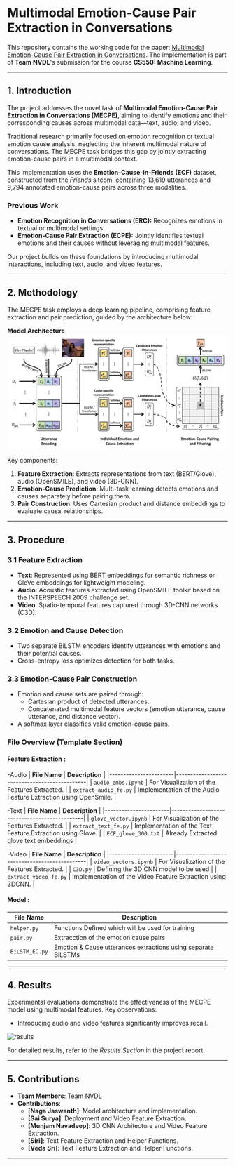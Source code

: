 # Multimodal Emotion-Cause Pair Extraction in Conversations

This repository contains the working code for the paper: [Multimodal Emotion-Cause Pair Extraction in Conversations](https://arxiv.org/pdf/2110.08020). The implementation is part of **Team NVDL**'s submission for the course **CS550: Machine Learning**.

---

## 1. Introduction

The project addresses the novel task of **Multimodal Emotion-Cause Pair Extraction in Conversations (MECPE)**, aiming to identify emotions and their corresponding causes across multimodal data—text, audio, and video.

Traditional research primarily focused on emotion recognition or textual emotion cause analysis, neglecting the inherent multimodal nature of conversations. The MECPE task bridges this gap by jointly extracting emotion-cause pairs in a multimodal context.

This implementation uses the **Emotion-Cause-in-Friends (ECF)** dataset, constructed from the *Friends* sitcom, containing 13,619 utterances and 9,794 annotated emotion-cause pairs across three modalities.

### Previous Work
- **Emotion Recognition in Conversations (ERC):** Recognizes emotions in textual or multimodal settings.
- **Emotion-Cause Pair Extraction (ECPE):** Jointly identifies textual emotions and their causes without leveraging multimodal features.

Our project builds on these foundations by introducing multimodal interactions, including text, audio, and video features.

---

## 2. Methodology

The MECPE task employs a deep learning pipeline, comprising feature extraction and pair prediction, guided by the architecture below:

**Model Architecture**  
![Model Architecture](screenshots/model_architecture.png)

Key components:
1. **Feature Extraction**: Extracts representations from text (BERT/Glove), audio (OpenSMILE), and video (3D-CNN).
2. **Emotion-Cause Prediction**: Multi-task learning detects emotions and causes separately before pairing them.
3. **Pair Construction**: Uses Cartesian product and distance embeddings to evaluate causal relationships.

---

## 3. Procedure

### 3.1 Feature Extraction
- **Text**: Represented using BERT embeddings for semantic richness or GloVe embeddings for lightweight modeling.
- **Audio**: Acoustic features extracted using OpenSMILE toolkit based on the INTERSPEECH 2009 challenge set.
- **Video**: Spatio-temporal features captured through 3D-CNN networks (C3D).

### 3.2 Emotion and Cause Detection
- Two separate BiLSTM encoders identify utterances with emotions and their potential causes.
- Cross-entropy loss optimizes detection for both tasks.

### 3.3 Emotion-Cause Pair Construction
- Emotion and cause sets are paired through:
  - Cartesian product of detected utterances.
  - Concatenated multimodal feature vectors (emotion utterance, cause utterance, and distance vector).
- A softmax layer classifies valid emotion-cause pairs.

### File Overview (Template Section)
#### Feature Extraction :
-Audio
| **File Name**        | **Description**                              |
|-----------------------|----------------------------------------------|
| `audio_embs.ipynb` | For Visualization of the Features Extracted. |
| `extract_audio_fe.py`           | Implementation of the Audio Feature Extraction using OpenSmile.    |
<!-- | `train.py`           | Contains the training loop and evaluation metrics. | -->

-Text
| **File Name**        | **Description**                              |
|-----------------------|----------------------------------------------|
| `glove_vector.ipynb` | For Visualization of the Features Extracted. |
| `extract_text_fe.py`           | Implementation of the Text Feature Extraction using Glove.    |
| `ECF_glove_300.txt` | Already Extracted glove text embeddings |
<!-- | `train.py`           | Contains the training loop and evaluation metrics. | -->

-Video
| **File Name**        | **Description**                              |
|-----------------------|----------------------------------------------|
| `video_vectors.ipynb` | For Visualization of the Features Extracted. |
| `C3D.py` | Defining the 3D CNN model to be used |
| `extract_video_fe.py`           | Implementation of the Video Feature Extraction using 3DCNN.    |
<!-- | `train.py`           | Contains the training loop and evaluation metrics. | -->

#### Model :
| **File Name**        | **Description**                              |
|-----------------------|----------------------------------------------|
| `helper.py` | Functions Defined which will be used for training |
| `pair.py`           | Extracction of the emotion cause pairs    |
| `BiLSTM_EC.py`           | Emotion & Cause utterances extractions using separate BiLSTMs |

<!-- *(Add more rows as needed.)* -->

---

## 4. Results

Experimental evaluations demonstrate the effectiveness of the MECPE model using multimodal features. Key observations:
- Introducing audio and video features significantly improves recall.
<!-- - The BERT-based model outperforms LSTM on text-only settings but gains marginal improvements with additional modalities. -->

![results](results.png)


For detailed results, refer to the *Results Section* in the project report.

---

## 5. Contributions

- **Team Members**: Team NVDL  
- **Contributions**:  
  - **[Naga Jaswanth]**: Model architecture and implementation.  
  - **[Sai Surya]**: Deployment and Video Feature Extraction.  
  - **[Munjam Navadeep]**: 3D CNN Architecture and  Video Feature Extraction.  
  - **[Siri]**: Text Feature Extraction and Helper Functions.  
  - **[Veda Sri]**: Text Feature Extraction and Helper Functions.
---
